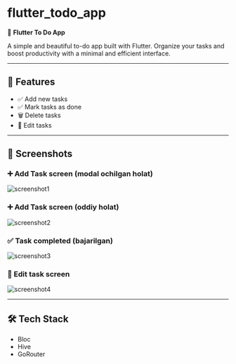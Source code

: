 # flutter_todo_app

📝 **Flutter To Do App**

A simple and beautiful to-do app built with Flutter. Organize your tasks and boost productivity with a minimal and efficient interface.

---

## 🚀 Features

- ✅ Add new tasks
- ✅ Mark tasks as done
- 🗑️ Delete tasks
- 📝 Edit tasks


---

## 📸 Screenshots

### ➕ Add Task screen (modal ochilgan holat)
![screenshot1](screenshots/screenshot1.jpg)

### ➕ Add Task screen (oddiy holat)
![screenshot2](screenshots/screenshot2.jpg)

### ✅ Task completed (bajarilgan)
![screenshot3](screenshots/screenshot3.jpg)

### 📝 Edit task screen
![screenshot4](screenshots/screenshot4.jpg)

---

## 🛠️ Tech Stack
- Bloc
- Hive
- GoRouter
    


